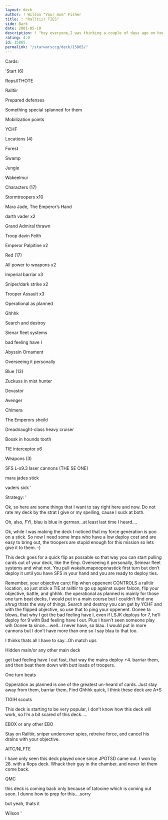 ```yaml
---
layout: deck
author: ! Wilson "Your mom" Fisher
title: ! "Ralltiir TIES"
side: Dark
date: 2001-05-10
description: ! "hey everyone,I was thinking a couple of days ago on how to combine these two great decks, here is what I got"
rating: 4.0
id: 15865
permalink: "/starwarsccg/deck/15865/"
---
```

Cards: 

'Start (6)


Rops/ITHOTE

Ralltiir

Prepared defenses

Something special splanned for them

Mobilization points

YCHF


Locations (4)

Forest

Swamp

Jungle

Wakeelmui


Characters (17)

Stormtroopers x10

Mara Jade, The Emperor’s Hand

darth vader x2

Grand Admiral thrawn

Troop davin Felth

Emperor Palpitine x2


Red (17)

All power to weapons x2

Imperial barriar x3

Sniper/dark strike x2

Trooper Assault x3

Operational as planned

Ghhhk

Search and destroy

Sienar fleet systems

bad feeling have I

Abyssin Ornament

Overseeing it personally


Blue (13)

Zuckuss in mist hunter

Devastor

Avenger

Chimera

The Emperors sheild

Dreadnaught-class heavy cruiser

Bossk in hounds tooth

TIE interceptor x6


Weapons (3)

SFS L-s9.3 laser cannons (THE SE ONE)

mara jades stick

vaders sick '

Strategy: '

Ok, so here are some things that I want to say right here and now.  Do not rate my deck by the strat I give or my spelling, cause I suck at both.


  Oh, also, FYI, blau is blue in german...at least last time I heard....


Ok, while I was making the deck I noticed that my force generation is poo on a stick.  So now I need some Imps who have a low deploy cost and are easy to bring out, the troopers are stupid enough for this mission so lets give it to them. -)

  This deck goes for a quick flip as possable so that way you can start pulling cards out of your deck, like the Emp.  Overseeing it personally, Seinear fleet systems and what not.  You pull wakahumapooponastick first turn but don’t deploy it until you have SFS in your hand and you are ready to deploy ties.

  Remember, your objective can;t flip when oppenent CONTROLS a ralltiir location, so just stick a TIE at ralltiir to go up against super falcon, flip your objective, battle, and ghhhk.  the operational as planned is mainly for those one turn beat decks, I would put in a main course but I couldn’t find one *shrug* thats the way of things.  Search and destroy you can get by YCHF and with the flipped objective, so use that to ping your oppenent.  Oonee ta blows, that why I got the bad feeling have I, even if LSJK deploys for 7, he’ll deploy for 9 with Bad feeling have I out.  Plus I havn’t seen someone play wih Oonee ta since....well...I never have, so blau.  I would put in more cannons but I don’t have more than one so I say blau to that too.

  I thinks thats all I have to say...Oh match ups


Hidden main/or any other main deck


get bad feeling have I out fast, that way the mains deploy +4.  barriar them, and then beat them down with butt loads of troopers.  


One turn beats


Opperation as planned is one of the greatest un-heard of cards.  Just stay away from them, barriar them, Find Ghhhk quick, I think these deck are A*S


TIGIH scouts


This deck is starting to be very popular, I don’t know how this deck will work, so I’m a bit scared of this deck.....


EBOX or any other EBO


Stay on Ralltiir, sniper undercover spies, retreive force, and cancel his drains with your objective.


AITC/NLFTE


I have only seen this deck played once since JPOTSD came out. I won by 28.  with a Rops deck. Whack their guy in the chamber, and never let them come back.


QMC


this deck is coming back only because of tatooine which is coming out soon.  I dunno how to prep for this....sorry



but yeah, thats it



Wilson '
